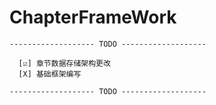 # ChapterFrameWork

    ------------------- TODO -------------------
    
      [☑] 章节数据存储架构更改
      [X] 基础框架编写
    
    ------------------- TODO -------------------
     
